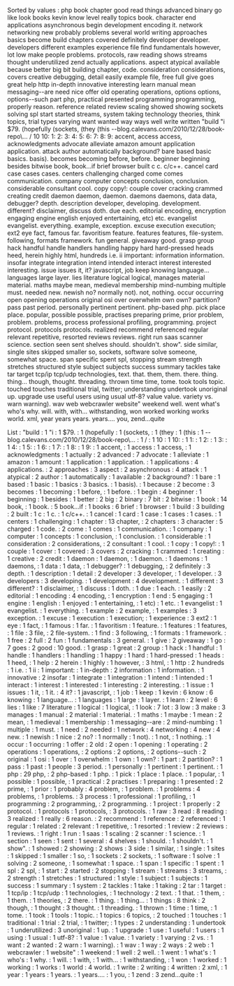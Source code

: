 Sorted by values :
php book chapter good read things advanced binary go like look books kevin know level really topics book. character end applications asynchronous begin development encoding it. network networking new probably problems several world writing approaches basics become build chapters covered definitely developer developer. developers different examples experience file find fundamentals however, lot low make people problems. protocols, raw reading shows streams thought underutilized zend actually applications. aspect atypical available because better big bit building chapter, code. consideration considerations, covers creative debugging, detail easily example file, free full give goes great help http in-depth innovative interesting learn manual mean messaging--are need nice offer old operating operations, options options, options--such part php, practical presented programming programming, properly reason. reference related review scaling showed showing sockets solving spl start started streams, system taking technology theories, think topics, trial types varying want wanted way ways well write written "build "i $79. (hopefully (sockets, (they (this --blog.calevans.com/2010/12/28/book-repo\\... / 10 10: 1: 2: 3: 4: 5: 6: 7: 8: 9: accent, access access, acknowledgments advocate alleviate amazon amount application application. attack author automatically background? bare based basic basics. basis). becomes becoming before, before. beginner beginning besides bitwise book, book...if brief browser built c c. c/c++. cancel card case cases cases. centers challenging charged come comes communication. company computer concepts conclusion, conclusion. considerable consultant cool. copy copy!: couple cover cracking crammed creating credit daemon daemon, daemon. daemons daemons, data data, debugger? depth. description developer, developing. development. different? disclaimer, discuss doth. due each. editorial encoding, encryption engaging engine english enjoyed entertaining, etc) etc. evangelist evangelist. everything. example, exception. excuse execution execution; ext2 eye fact, famous far. favoritism feature. features features, file-system. following, formats framework. fun general. giveaway good. grasp group hack handful handle handlers handling happy hard hard-pressed heads heed, herein highly html, hundreds i.e. ii important: information information. insofar integrate integration intend intended interact interest interested interesting. issue issues it, it? javascript, job keep knowing language... languages large layer. lies literature logical logical, manages material material. maths maybe mean, medieval membership mind-numbing multiple must. needed new. newish no? normally not). not, nothing. occur occurring open opening operations original osi over overwhelm own own? partition? pass past period. personally pertinent pertinent. php-based php. pick place place. popular, possible possible, practises preparing prime, prior problem, problem. problems, process professional profiling, programming. project protocol. protocols protocols. realized recommend referenced regular relevant repetitive, resorted reviews reviews. right run saas scanner science. section seen sent shelves should. shouldn't. show". side similar, single sites skipped smaller so, sockets, software solve someone, somewhat space. span specific spent spl, stopping stream strength stretches structured style subject subjects success summary tackles take tar target tcp/ip tcp/udp technologies, text. that. them, them. there. thing. thing... though, thought. threading. thrown time time, tome. took tools topic. touched touches traditional trial, twitter; understanding undertook unoriginal up. upgrade use useful users using usual utf-8? value value. variety vs. warn warning). wav web webcrawler website" weekend well. went what's who's why. will. with, with... withstanding, won worked working works world. xml, year years years. years.... you, zend...quite 

List :
"build : 1
"i : 1
$79. : 1
(hopefully : 1
(sockets, : 1
(they : 1
(this : 1
--blog.calevans.com/2010/12/28/book-repo\\... : 1
/ : 1
10 : 1
10: : 1
1: : 1
2: : 1
3: : 1
4: : 1
5: : 1
6: : 1
7: : 1
8: : 1
9: : 1
accent, : 1
access : 1
access, : 1
acknowledgments : 1
actually : 2
advanced : 7
advocate : 1
alleviate : 1
amazon : 1
amount : 1
application : 1
application. : 1
applications : 4
applications. : 2
approaches : 3
aspect : 2
asynchronous : 4
attack : 1
atypical : 2
author : 1
automatically : 1
available : 2
background? : 1
bare : 1
based : 1
basic : 1
basics : 3
basics. : 1
basis). : 1
because : 2
become : 3
becomes : 1
becoming : 1
before, : 1
before. : 1
begin : 4
beginner : 1
beginning : 1
besides : 1
better : 2
big : 2
binary : 7
bit : 2
bitwise : 1
book : 14
book, : 1
book. : 5
book...if : 1
books : 6
brief : 1
browser : 1
build : 3
building : 2
built : 1
c : 1
c. : 1
c/c++. : 1
cancel : 1
card : 1
case : 1
cases : 1
cases. : 1
centers : 1
challenging : 1
chapter : 13
chapter, : 2
chapters : 3
character : 5
charged : 1
code. : 2
come : 1
comes : 1
communication. : 1
company : 1
computer : 1
concepts : 1
conclusion, : 1
conclusion. : 1
considerable : 1
consideration : 2
considerations, : 2
consultant : 1
cool. : 1
copy : 1
copy!: : 1
couple : 1
cover : 1
covered : 3
covers : 2
cracking : 1
crammed : 1
creating : 1
creative : 2
credit : 1
daemon : 1
daemon, : 1
daemon. : 1
daemons : 1
daemons, : 1
data : 1
data, : 1
debugger? : 1
debugging, : 2
definitely : 3
depth. : 1
description : 1
detail : 2
developer : 3
developer, : 1
developer. : 3
developers : 3
developing. : 1
development : 4
development. : 1
different : 3
different? : 1
disclaimer, : 1
discuss : 1
doth. : 1
due : 1
each. : 1
easily : 2
editorial : 1
encoding : 4
encoding, : 1
encryption : 1
end : 5
engaging : 1
engine : 1
english : 1
enjoyed : 1
entertaining, : 1
etc) : 1
etc. : 1
evangelist : 1
evangelist. : 1
everything. : 1
example : 2
example, : 1
examples : 3
exception. : 1
excuse : 1
execution : 1
execution; : 1
experience : 3
ext2 : 1
eye : 1
fact, : 1
famous : 1
far. : 1
favoritism : 1
feature. : 1
features : 1
features, : 1
file : 3
file, : 2
file-system. : 1
find : 3
following, : 1
formats : 1
framework. : 1
free : 2
full : 2
fun : 1
fundamentals : 3
general. : 1
give : 2
giveaway : 1
go : 7
goes : 2
good : 10
good. : 1
grasp : 1
great : 2
group : 1
hack : 1
handful : 1
handle : 1
handlers : 1
handling : 1
happy : 1
hard : 1
hard-pressed : 1
heads : 1
heed, : 1
help : 2
herein : 1
highly : 1
however, : 3
html, : 1
http : 2
hundreds : 1
i.e. : 1
ii : 1
important: : 1
in-depth : 2
information : 1
information. : 1
innovative : 2
insofar : 1
integrate : 1
integration : 1
intend : 1
intended : 1
interact : 1
interest : 1
interested : 1
interesting : 2
interesting. : 1
issue : 1
issues : 1
it, : 1
it. : 4
it? : 1
javascript, : 1
job : 1
keep : 1
kevin : 6
know : 6
knowing : 1
language... : 1
languages : 1
large : 1
layer. : 1
learn : 2
level : 6
lies : 1
like : 7
literature : 1
logical : 1
logical, : 1
look : 7
lot : 3
low : 3
make : 3
manages : 1
manual : 2
material : 1
material. : 1
maths : 1
maybe : 1
mean : 2
mean, : 1
medieval : 1
membership : 1
messaging--are : 2
mind-numbing : 1
multiple : 1
must. : 1
need : 2
needed : 1
network : 4
networking : 4
new : 4
new. : 1
newish : 1
nice : 2
no? : 1
normally : 1
not). : 1
not, : 1
nothing. : 1
occur : 1
occurring : 1
offer : 2
old : 2
open : 1
opening : 1
operating : 2
operations : 1
operations, : 2
options : 2
options, : 2
options--such : 2
original : 1
osi : 1
over : 1
overwhelm : 1
own : 1
own? : 1
part : 2
partition? : 1
pass : 1
past : 1
people : 3
period. : 1
personally : 1
pertinent : 1
pertinent. : 1
php : 29
php, : 2
php-based : 1
php. : 1
pick : 1
place : 1
place. : 1
popular, : 1
possible : 1
possible, : 1
practical : 2
practises : 1
preparing : 1
presented : 2
prime, : 1
prior : 1
probably : 4
problem, : 1
problem. : 1
problems : 4
problems, : 1
problems. : 3
process : 1
professional : 1
profiling, : 1
programming : 2
programming, : 2
programming. : 1
project : 1
properly : 2
protocol. : 1
protocols : 1
protocols, : 3
protocols. : 1
raw : 3
read : 8
reading : 3
realized : 1
really : 6
reason. : 2
recommend : 1
reference : 2
referenced : 1
regular : 1
related : 2
relevant : 1
repetitive, : 1
resorted : 1
review : 2
reviews : 1
reviews. : 1
right : 1
run : 1
saas : 1
scaling : 2
scanner : 1
science. : 1
section : 1
seen : 1
sent : 1
several : 4
shelves : 1
should. : 1
shouldn't. : 1
show". : 1
showed : 2
showing : 2
shows : 3
side : 1
similar, : 1
single : 1
sites : 1
skipped : 1
smaller : 1
so, : 1
sockets : 2
sockets, : 1
software : 1
solve : 1
solving : 2
someone, : 1
somewhat : 1
space. : 1
span : 1
specific : 1
spent : 1
spl : 2
spl, : 1
start : 2
started : 2
stopping : 1
stream : 1
streams : 3
streams, : 2
strength : 1
stretches : 1
structured : 1
style : 1
subject : 1
subjects : 1
success : 1
summary : 1
system : 2
tackles : 1
take : 1
taking : 2
tar : 1
target : 1
tcp/ip : 1
tcp/udp : 1
technologies, : 1
technology : 2
text. : 1
that. : 1
them, : 1
them. : 1
theories, : 2
there. : 1
thing. : 1
thing... : 1
things : 8
think : 2
though, : 1
thought : 3
thought. : 1
threading. : 1
thrown : 1
time : 1
time, : 1
tome. : 1
took : 1
tools : 1
topic. : 1
topics : 6
topics, : 2
touched : 1
touches : 1
traditional : 1
trial : 2
trial, : 1
twitter; : 1
types : 2
understanding : 1
undertook : 1
underutilized : 3
unoriginal : 1
up. : 1
upgrade : 1
use : 1
useful : 1
users : 1
using : 1
usual : 1
utf-8? : 1
value : 1
value. : 1
variety : 1
varying : 2
vs. : 1
want : 2
wanted : 2
warn : 1
warning). : 1
wav : 1
way : 2
ways : 2
web : 1
webcrawler : 1
website" : 1
weekend : 1
well : 2
well. : 1
went : 1
what's : 1
who's : 1
why. : 1
will. : 1
with, : 1
with... : 1
withstanding, : 1
won : 1
worked : 1
working : 1
works : 1
world : 4
world. : 1
write : 2
writing : 4
written : 2
xml, : 1
year : 1
years : 1
years. : 1
years.... : 1
you, : 1
zend : 3
zend...quite : 1
